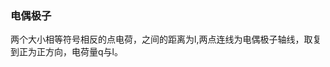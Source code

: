 ### 电偶极子
两个大小相等符号相反的点电荷，之间的距离为l,两点连线为电偶极子轴线，取复到正为正方向，电荷量q与l。
<!--stackedit_data:
eyJoaXN0b3J5IjpbMTg0NjkyNzMwNl19
-->